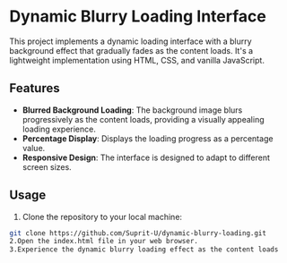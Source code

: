 # Dynamic Blurry Loading Interface

This project implements a dynamic loading interface with a blurry background effect that gradually fades as the content loads. It's a lightweight implementation using HTML, CSS, and vanilla JavaScript.

## Features

- **Blurred Background Loading**: The background image blurs progressively as the content loads, providing a visually appealing loading experience.
- **Percentage Display**: Displays the loading progress as a percentage value.
- **Responsive Design**: The interface is designed to adapt to different screen sizes.

## Usage

1. Clone the repository to your local machine:
```bash
git clone https://github.com/Suprit-U/dynamic-blurry-loading.git
2.Open the index.html file in your web browser.
3.Experience the dynamic blurry loading effect as the content loads
